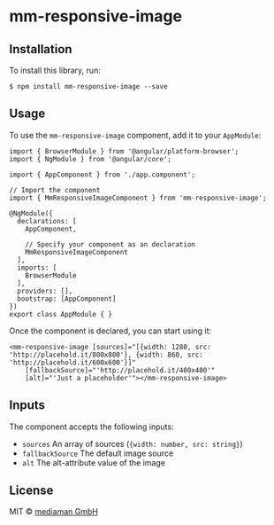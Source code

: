 # mm-responsive-image

## Installation

To install this library, run:

```
$ npm install mm-responsive-image --save
```

## Usage

To use the `mm-responsive-image` component, add it to your `AppModule`:

```
import { BrowserModule } from '@angular/platform-browser';
import { NgModule } from '@angular/core';

import { AppComponent } from './app.component';

// Import the component
import { MmResponsiveImageComponent } from 'mm-responsive-image';

@NgModule({
  declarations: [
    AppComponent,

    // Specify your component as an declaration
    MmResponsiveImageComponent
  ],
  imports: [
    BrowserModule
  ],
  providers: [],
  bootstrap: [AppComponent]
})
export class AppModule { }
```

Once the component is declared, you can start using it:

```
<mm-responsive-image [sources]="[{width: 1280, src: 'http://placehold.it/800x800'}, {width: 860, src: 'http://placehold.it/600x600'}]"
    [fallbackSource]="'http://placehold.it/400x400'"
    [alt]="'Just a placeholder'"></mm-responsive-image>
```

## Inputs

The component accepts the following inputs:

- `sources` An array of sources (`{width: number, src: string}`)
- `fallbackSource` The default image source
- `alt` The alt-attribute value of the image

## License

MIT © [mediaman GmbH](mailto:hallo@mediaman.de)
